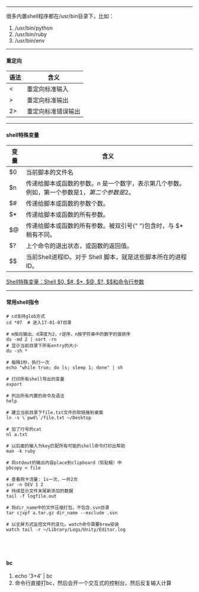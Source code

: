 

---
很多内置shell程序都在/usr/bin目录下，比如：
1. /usr/bin/python
2. /usr/bin/ruby
3. /usr/bin/env

---
#### 重定向

语法    | 含义
---     |---
<       | 重定向标准输入
>       | 重定向标准输出
2>      | 重定向标准错误输出

---
#### shell特殊变量

变量| 含义
--- |---
$0	| 当前脚本的文件名
$n	| 传递给脚本或函数的参数。n 是一个数字，表示第几个参数。例如，第一个参数是$1，第二个参数是$2。
$#	| 传递给脚本或函数的参数个数。
$*	| 传递给脚本或函数的所有参数。
$@	| 传递给脚本或函数的所有参数。被双引号(" ")包含时，与 $* 稍有不同。
$?	| 上个命令的退出状态，或函数的返回值。
$$  | 当前Shell进程ID。对于 Shell 脚本，就是这些脚本所在的进程ID。

[Shell特殊变量：Shell $0, $#, $*, $@, $?, $$和命令行参数](http://c.biancheng.net/cpp/view/2739.html)

---
#### 常用shell指令

```shell
# cd支持glob方式
cd *07  # 进入17-01-07目录

# m按兆输出，d深度为2，r逆序，n按字符串中的数字的值排序
du -md 2 | sort -rn
# 显示当前目录下所有entry的大小
du -sh *

# 每隔1秒，执行一次
echo "while true; do ls; sleep 1; done" | sh

# 打印所有shell导出的变量
export

# 列出所有内置的命令及语法
help

# 建立当前目录下file.txt文件的软链接到桌面
ln -s \`pwd\`/file.txt ~/Desktop

# 加了行号的cat
nl a.txt

# 以后面的输入为key匹配所有可能的shell命令打印出帮助
man -k ruby

# 将stdout的输出内容place到clipboard（剪贴板）中
pbcopy < file

# 查看网卡流量: 1s一次，一共2次
sar -n DEV 1 2
# 持续显示文件末尾新添加的数据
tail -f logfile.out

# 将dir_name中的文件压缩打包，不包含.svn目录
tar cjvpf a.tar.gz dir_name --exclude .svn

# 以全屏方式监控文件的变化。watch命令需要brew安装
watch tail -r ~/Library/Logs/Unity/Editor.log
```


​    
---
#### bc

1. echo '3+4' | bc
2. 命令行直接打bc，然后会开一个交互式的控制台，然后反复输入计算